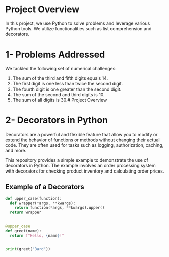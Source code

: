 # Project Overview


In this project, we use Python to solve problems and leverage various Python tools. We utilize functionalities such as list comprehension and decorators.

#
# 1- Problems Addressed


We tackled the following set of numerical challenges:

1. The sum of the third and fifth digits equals 14.
2. The first digit is one less than twice the second digit.
3. The fourth digit is one greater than the second digit.
4. The sum of the second and third digits is 10.
5. The sum of all digits is 30.# Project Overview
#
# 2- Decorators in Python


Decorators are a powerful and flexible feature that allow you to modify or extend the behavior of functions or methods without changing their actual code. They are often used for tasks such as logging, authorization, caching, and more.

This repository provides a simple example to demonstrate the use of decorators in Python. The example involves an order processing system with decorators for checking product inventory and calculating order prices.

## Example of a Decorators
```python
def upper_case(function):
  def wrapper(*args, **kwargs):
    return function(*args, **kwargs).upper()
  return wrapper


@upper_case
def greet(name):
  return f"Hello, {name}!"


print(greet("Bard"))


